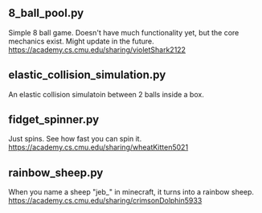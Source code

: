## 8_ball_pool.py
Simple 8 ball game. Doesn't have much functionality yet, but the core mechanics exist. Might update in the future.
https://academy.cs.cmu.edu/sharing/violetShark2122

## elastic_collision_simulation.py
An elastic collision simulatoin between 2 balls inside a box. 

## fidget_spinner.py
Just spins. See how fast you can spin it. 
https://academy.cs.cmu.edu/sharing/wheatKitten5021

## rainbow_sheep.py
When you name a sheep "jeb_" in minecraft, it turns into a rainbow sheep.
https://academy.cs.cmu.edu/sharing/crimsonDolphin5933
